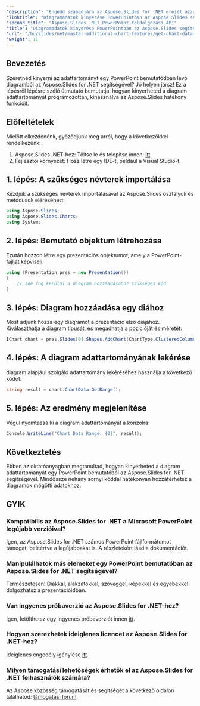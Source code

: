 ```yaml
---
"description": "Engedd szabadjára az Aspose.Slides for .NET erejét azzal, hogy megtanulod, hogyan kinyerheted az adattartományt programozottan a PowerPoint-bemutatóid diagramjaiból. Ez a lépésről lépésre szóló útmutató világos utasításokat tartalmaz."
"linktitle": "Diagramadatok kinyerése PowerPointban az Aspose.Slides segítségével"
"second_title": "Aspose.Slides .NET PowerPoint feldolgozási API"
"title": "Diagramadatok kinyerése PowerPointban az Aspose.Slides segítségével"
"url": "/hu/slides/net/master-additional-chart-features/get-chart-data-extraction/"
"weight": 11
---
```


## Bevezetés

Szeretnéd kinyerni az adattartományt egy PowerPoint bemutatódban lévő diagramból az Aspose.Slides for .NET segítségével? Jó helyen jársz! Ez a lépésről lépésre szóló útmutató bemutatja, hogyan kinyerheted a diagram adattartományát programozottan, kihasználva az Aspose.Slides hatékony funkcióit.

## Előfeltételek

Mielőtt elkezdenénk, győződjünk meg arról, hogy a következőkkel rendelkezünk:

1. Aspose.Slides .NET-hez: Töltse le és telepítse innen: [itt](https://releases.aspose.com/slides/net/).
2. Fejlesztői környezet: Hozz létre egy IDE-t, például a Visual Studio-t.

## 1. lépés: A szükséges névterek importálása

Kezdjük a szükséges névterek importálásával az Aspose.Slides osztályok és metódusok eléréséhez:

```csharp
using Aspose.Slides;
using Aspose.Slides.Charts;
using System;
```

## 2. lépés: Bemutató objektum létrehozása

Ezután hozzon létre egy prezentációs objektumot, amely a PowerPoint-fájlját képviseli:

```csharp
using (Presentation pres = new Presentation())
{
    // Ide fog kerülni a diagram hozzáadásához szükséges kód
}
```

## 3. lépés: Diagram hozzáadása egy diához

Most adjunk hozzá egy diagramot a prezentáció első diájához. Kiválaszthatja a diagram típusát, és megadhatja a pozícióját és méretét:

```csharp
IChart chart = pres.Slides[0].Shapes.AddChart(ChartType.ClusteredColumn, 10, 10, 400, 300);
```

## 4. lépés: A diagram adattartományának lekérése

diagram alapjául szolgáló adattartomány lekéréséhez használja a következő kódot:

```csharp
string result = chart.ChartData.GetRange();
```

## 5. lépés: Az eredmény megjelenítése

Végül nyomtassa ki a diagram adattartományát a konzolra:

```csharp
Console.WriteLine("Chart Data Range: {0}", result);
```

## Következtetés

Ebben az oktatóanyagban megtanultad, hogyan kinyerheted a diagram adattartományát egy PowerPoint bemutatóból az Aspose.Slides for .NET segítségével. Mindössze néhány sornyi kóddal hatékonyan hozzáférhetsz a diagramok mögötti adatokhoz.

## GYIK

### Kompatibilis az Aspose.Slides for .NET a Microsoft PowerPoint legújabb verzióival?
Igen, az Aspose.Slides for .NET számos PowerPoint fájlformátumot támogat, beleértve a legújabbakat is. A részletekért lásd a dokumentációt.

### Manipulálhatok más elemeket egy PowerPoint bemutatóban az Aspose.Slides for .NET segítségével?
Természetesen! Diákkal, alakzatokkal, szöveggel, képekkel és egyebekkel dolgozhatsz a prezentációidban.

### Van ingyenes próbaverzió az Aspose.Slides for .NET-hez?
Igen, letölthetsz egy ingyenes próbaverziót innen [itt](https://releases.aspose.com/).

### Hogyan szerezhetek ideiglenes licencet az Aspose.Slides for .NET-hez?
Ideiglenes engedély igénylése [itt](https://purchase.aspose.com/temporary-license/).

### Milyen támogatási lehetőségek érhetők el az Aspose.Slides for .NET felhasználók számára?
Az Aspose közösség támogatását és segítségét a következő oldalon találhatod: [támogatási fórum](https://forum.aspose.com/).